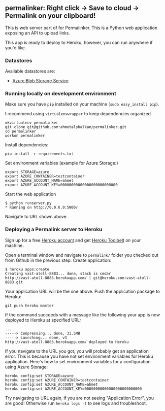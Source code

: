 ## permalinker: Right click → Save to cloud → Permalink on your clipboard!

This is web server part of for Permalinker. This is a Python web
application exposing an API to upload links.

This app is ready to deploy to Heroku, however, you can run
anywhere if you'd like.

### Datastores

Available datastores are:

* [Azure Blob Storage Service](http://www.windowsazure.com/en-us/documentation/services/storage/)


### Running locally on development environment

Make sure you have `pip` installed on your machine (`sudo easy_install pip`).

I recommend using `virtualenvwrapper` to keep dependencies organized

    mkvirtualenv permalinker
    git clone git@github.com:ahmetalpbalkan/permalinker.git
    cd permalinker
    workon permalinker

Install dependencies:

    pip install -r requirements.txt

Set environment variables (example for Azure Storage:)

    export STORAGE=azure
    export AZURE_CONTAINER=testcontainer
    export AZURE_ACCOUNT_NAME=ahmet
    export AZURE_ACCOUNT_KEY=00000000000000000000000000

Start the web application

    $ python runserver.py
    * Running on http://0.0.0.0:5000/

Navigate to URL shown above.

### Deploying a Permalink server to Heroku

Sign up for a free [Heroku account](http://heroku.com) and get
[Heroku Toolbelt](https://toolbelt.heroku.com/) on your machine.

Open a terminal window and navigate to `permalink/` folder you checked out
from Github in the previous step. Create application:

    $ heroku apps:create
    Creating vast-atoll-8883... done, stack is cedar
    http://vast-atoll-8883.herokuapp.com/ | git@heroku.com:vast-atoll-8883.git

Your application URL will be the one above. Push the application package to
Heroku:

    git push heroku master

If the command succeeds with a message like the following your app 
is now deployed to Heroku at specified URL:

    ...
    -----> Compressing... done, 31.5MB
    -----> Launching... done, v3
    http://vast-atoll-8883.herokuapp.com/ deployed to Heroku

If you navigate to the URL you got, you will probably get an application error.
This is because you have not set environment variables for Heroku application.
Here's how to set environment variables for a configuration using Azure Storage:

    heroku config:set STORAGE=azure
    heroku config:set AZURE_CONTAINER=testcontainer
    heroku config:set AZURE_ACCOUNT_NAME=ahmet
    heroku config:set AZURE_ACCOUNT_KEY=00000000000000000000000000

Try navigating to URL again, if you are not seeing "Application Error", you
are good! Otherwise run `heroku logs -t` to see logs and troubleshoot.
